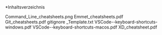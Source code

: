 \*Inhaltsverzeichnis

Command_Line_cheatsheets.png
Emmet_cheatsheets.pdf
Git_cheatsheets.pdf
gitignore \_Template.txt
VSCode--keyboard-shortcuts-windows.pdf
VSCode--keyboard-shortcuts-macos.pdf
XD_cheatsheet.pdf
